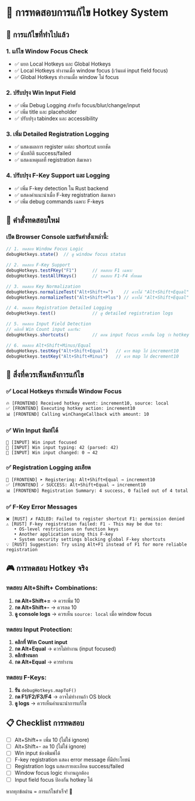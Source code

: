 # 🎯 การทดสอบการแก้ไข Hotkey System

## 🔧 การแก้ไขที่ทำไปแล้ว

### 1. **แก้ไข Window Focus Check**
- ✅ แยก Local Hotkeys และ Global Hotkeys
- ✅ Local Hotkeys ทำงานเมื่อ window focus (เว้นแต่ input field focus)
- ✅ Global Hotkeys ทำงานเมื่อ window ไม่ focus

### 2. **ปรับปรุง Win Input Field**
- ✅ เพิ่ม Debug Logging สำหรับ focus/blur/change/input
- ✅ เพิ่ม title และ placeholder
- ✅ ปรับปรุง tabindex และ accessibility

### 3. **เพิ่ม Detailed Registration Logging**
- ✅ แสดงผลการ register แต่ละ shortcut แยกชัด
- ✅ นับสถิติ success/failed
- ✅ แสดงเหตุผลที่ registration ล้มเหลว

### 4. **ปรับปรุง F-Key Support และ Logging**
- ✅ เพิ่ม F-key detection ใน Rust backend
- ✅ แสดงคำแนะนำเมื่อ F-key registration ล้มเหลว
- ✅ เพิ่ม debug commands เฉพาะ F-keys

## 🧪 คำสั่งทดสอบใหม่

### เปิด Browser Console และรันคำสั่งเหล่านี้:

```javascript
// 1. ทดสอบ Window Focus Logic
debugHotkeys.state()  // ดู window focus status

// 2. ทดสอบ F-Key Support
debugHotkeys.testFKey("F1")      // ทดสอบ F1 เฉพาะ
debugHotkeys.testAllFKeys()      // ทดสอบ F1-F4 ทั้งหมด

// 3. ทดสอบ Key Normalization
debugHotkeys.normalizeTest("Alt+Shift+=")    // ควรได้ "Alt+Shift+Equal"
debugHotkeys.normalizeTest("Alt+Shift+Plus") // ควรได้ "Alt+Shift+Equal"

// 4. ทดสอบ Registration Detailed Logging
debugHotkeys.test()              // ดู detailed registration logs

// 5. ทดสอบ Input Field Detection
// คลิกที่ Win Count input และรัน:
debugHotkeys.shortcuts()         // ตอน input focus ควรเห็น log ว่า hotkey disabled

// 6. ทดสอบ Alt+Shift+Minus/Equal
debugHotkeys.testKey("Alt+Shift+Equal")   // ควร map ไป increment10
debugHotkeys.testKey("Alt+Shift+Minus")   // ควร map ไป decrement10
```

## 🎯 สิ่งที่ควรเห็นหลังการแก้ไข

### ✅ **Local Hotkeys ทำงานเมื่อ Window Focus**
```
🔥 [FRONTEND] Received hotkey event: increment10, source: local
✅ [FRONTEND] Executing hotkey action: increment10
📊 [FRONTEND] Calling winChangeCallback with amount: 10
```

### ✅ **Win Input พิมพ์ได้**
```
🎯 [INPUT] Win input focused
🎯 [INPUT] Win input typing: 42 (parsed: 42)
🎯 [INPUT] Win input changed: 0 → 42
```

### ✅ **Registration Logging ละเอียด**
```
🔧 [FRONTEND] ➤ Registering: Alt+Shift+Equal → increment10
✅ [FRONTEND] ✓ SUCCESS: Alt+Shift+Equal → increment10
📊 [FRONTEND] Registration Summary: 4 success, 0 failed out of 4 total
```

### ✅ **F-Key Error Messages**
```
❌ [RUST] ✗ FAILED: Failed to register shortcut F1: permission denied
⚠️ [RUST] F-key registration failed: F1 - This may be due to:
   • OS-level restrictions on function keys
   • Another application using this F-key
   • System security settings blocking global F-key shortcuts
💡 [RUST] Suggestion: Try using Alt+F1 instead of F1 for more reliable registration
```

## 🎮 การทดสอบ Hotkey จริง

### ทดสอบ Alt+Shift+ Combinations:
1. **กด Alt+Shift+=** → ควรเพิ่ม 10
2. **กด Alt+Shift+-** → ควรลด 10
3. **ดู console logs** → ควรเห็น `source: local` เมื่อ window focus

### ทดสอบ Input Protection:
1. **คลิกที่ Win Count input**
2. **กด Alt+Equal** → ควรไม่ทำงาน (input focused)
3. **คลิกข้างนอก** 
4. **กด Alt+Equal** → ควรทำงาน

### ทดสอบ F-Keys:
1. **รัน** `debugHotkeys.mapToF()`
2. **กด F1/F2/F3/F4** → อาจไม่ทำงานถ้า OS block
3. **ดู logs** → ควรเห็นคำแนะนำการแก้ไข

## 📋 Checklist การทดสอบ

- [ ] Alt+Shift+= เพิ่ม 10 (ไม่ใช่ ignore)
- [ ] Alt+Shift+- ลด 10 (ไม่ใช่ ignore)  
- [ ] Win input ช่องพิมพ์ได้
- [ ] F-key registration แสดง error message ที่มีประโยชน์
- [ ] Registration logs แสดงรายละเอียด success/failed
- [ ] Window focus logic ทำงานถูกต้อง
- [ ] Input field focus ป้องกัน hotkey ได้

หากทุกข้อผ่าน = การแก้ไขสำเร็จ! 🎉
